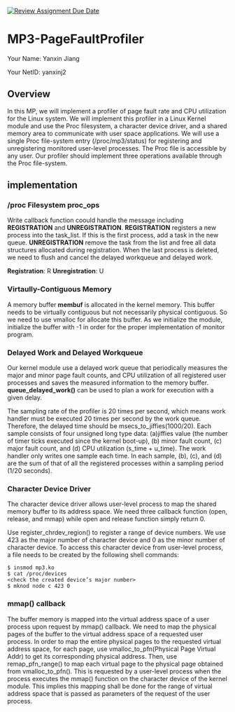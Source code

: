 [![Review Assignment Due Date](https://classroom.github.com/assets/deadline-readme-button-22041afd0340ce965d47ae6ef1cefeee28c7c493a6346c4f15d667ab976d596c.svg)](https://classroom.github.com/a/3ti8WBjt)
# MP3-PageFaultProfiler

Your Name: Yanxin Jiang

Your NetID: yanxinj2

## Overview

In this MP, we will implement a profiler of page fault rate and CPU utilization for the Linux system. We will implement this profiler in a Linux Kernel module and use the Proc filesystem, a character device driver, and a shared memory area to communicate with user space applications. We will use a single Proc file-system entry (/proc/mp3/status) for registering and unregistering monitored user-level processes. The Proc file is accessible by any user. Our profiler should implement three operations available through the Proc file-system.

## implementation

### /proc Filesystem proc_ops

Write callback function coould handle the message including **REGISTRATION** and  **UNREGISTRATION**. **REGISTRATION** registers a new process into the task_list. If this is the first process, add a task in the new queue. **UNREGISTRATION** remove the task from the list and free all data structures allocated during registration. When the last process is deleted, we need to flush and cancel the delayed workqueue and delayed work.

**Registration**: R <PID>
**Unregistration**: U <PID>

### Virtaully-Contiguous Memory
A memory buffer **membuf** is allocated in the kernel memory. This buffer needs to be virtually contiguous but not necessarily physical contiguous. So we need to use vmalloc for allocate this buffer. As we initialize the module, initialize the buffer with -1 in order for the proper implementation of monitor program.

### Delayed Work and Delayed Workqueue

Our kernel module use a delayed work queue that periodically measures the major and minor page fault counts, and CPU utilization of all registered user processes and saves the measured information to the memory buffer. **queue_delayed_work()** can be used to plan a work for execution with a given delay. 

The sampling rate of the profiler is 20 times per second, which means work handler must be executed 20 times per second by the work queue. Therefore, the delayed time should be msecs_to_jiffies(1000/20). Each sample consists of four unsigned long type data: (a)jiffies value (the number of timer ticks executed since the kernel boot-up), (b) minor fault count, (c) major fault count, and (d) CPU utilization (s_time + u_time). The work handler only writes one sample each time. In each sample, (b), (c), and (d) are the sum of that of all the registered processes within a sampling period (1/20 seconds).

### Character Device Driver
The character device driver allows user-level process to map the shared memory buffer to its address space. We need three callback function (open, release, and mmap) while open and release function simply return 0.

Use register_chrdev_region() to register a range of device numbers. We use 423 as the major number of character device and 0 as the minor number of character device. To access this character device from user-level process, a file needs to be created by the following shell commands:
```
$ insmod mp3.ko
$ cat /proc/devices
<check the created device’s major number>
$ mknod node c 423 0
```

### mmap() callback

The buffer memory is mapped into the virtual address space of a user process upon request by mmap() callback. We need to map the physical pages of the buffer to the virtual address space of a requested user process. In order to map the entire physical pages to the requested virtual address space, for each page, use vmalloc_to_pfn(Physical Page Virtual Addr) to get its corresponding physical address. Then, use remap_pfn_range() to map each virtual page to the physical page obtained from vmalloc_to_pfn(). This is requested by a user-level process when the process executes the mmap() function on the character device of the kernel module. This implies this mapping shall be done for the range of virtual address space that is passed as parameters of the request of the user process.

